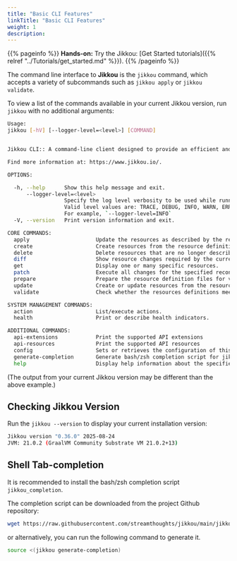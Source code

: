 ```yaml
---
title: "Basic CLI Features"
linkTitle: "Basic CLI Features"
weight: 1
description: 
---
```


{{% pageinfo %}}
**Hands-on:** Try the Jikkou: [Get Started tutorials]({{% relref "../Tutorials/get_started.md" %}}).
{{% /pageinfo %}}

The command line interface to **Jikkou** is the `jikkou` command, which accepts a variety of subcommands such as 
`jikkou apply` or `jikkou validate`.

To view a list of the commands available in your current Jikkou version, run `jikkou` with no additional arguments:

```bash
Usage: 
jikkou [-hV] [--logger-level=<level>] [COMMAND]


Jikkou CLI:: A command-line client designed to provide an efficient and easy way to manage, automate, and provision resources.

Find more information at: https://www.jikkou.io/.

OPTIONS:

  -h, --help      Show this help message and exit.
      --logger-level=<level>
                  Specify the log level verbosity to be used while running a command.
                  Valid level values are: TRACE, DEBUG, INFO, WARN, ERROR.
                  For example, `--logger-level=INFO`
  -V, --version   Print version information and exit.

CORE COMMANDS:
  apply                     Update the resources as described by the resource definition files.
  create                    Create resources from the resource definition files (only non-existing resources will be created).
  delete                    Delete resources that are no longer described by the resource definition files.
  diff                      Show resource changes required by the current resource definitions.
  get                       Display one or many specific resources.
  patch                     Execute all changes for the specified reconciliation mode.
  prepare                   Prepare the resource definition files for validation.
  update                    Create or update resources from the resource definition files
  validate                  Check whether the resources definitions meet all validation requirements.

SYSTEM MANAGEMENT COMMANDS:
  action                    List/execute actions.
  health                    Print or describe health indicators.

ADDITIONAL COMMANDS:
  api-extensions            Print the supported API extensions
  api-resources             Print the supported API resources
  config                    Sets or retrieves the configuration of this client
  generate-completion       Generate bash/zsh completion script for jikkou.
  help                      Display help information about the specified command.
```

(The output from your current Jikkou version may be different than the above example.)

## Checking Jikkou Version

Run the `jikkou --version` to display your current installation version:

```bash                                                                                                                                                  2 ↵
Jikkou version "0.36.0" 2025-08-24
JVM: 21.0.2 (GraalVM Community Substrate VM 21.0.2+13)
```

## Shell Tab-completion

It is recommended to install the bash/zsh completion script `jikkou_completion`.

The completion script can be downloaded from the project Github repository:

```bash
wget https://raw.githubusercontent.com/streamthoughts/jikkou/main/jikkou_completion . jikkou_completion
```

or alternatively, you can run the following command to generate it.

```bash
source <(jikkou generate-completion)
```


